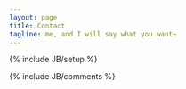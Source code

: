 ```yaml
---
layout: page
title: Contact
tagline: me, and I will say what you want~
---
```

{% include JB/setup %}

{% include JB/comments %}